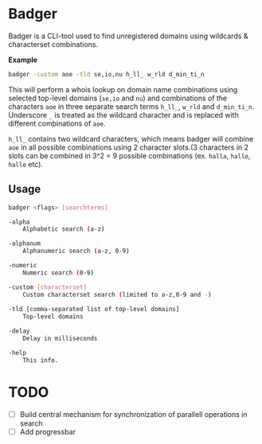 # Badger

Badger is a CLI-tool used to find unregistered domains using wildcards & characterset combinations. 

**Example**
```sh
badger -custom aoe -tld se,io,nu h_ll_ w_rld d_min_ti_n
```

This will perform a whois lookup on domain name combinations using selected top-level domains (`se,io` and `nu`) and combinations of the characters `aoe` in three separate search terms `h_ll_`, `w_rld` and `d_min_ti_n`. Underscore `_` is treated as the wildcard character and is replaced with different combinations of `aoe`.

`h_ll_` contains two wildcard characters, which means badger will combine `aoe` in all possible combinations using 2 character slots.(3 characters in 2 slots can be combined in 3^2 = 9 possible combinations (ex. `halla`, `hallo`, `halle` etc).

## Usage
```sh
badger <flags> [searchterms]

-alpha
	Alphabetic search (a-z)

-alphanum
	Alphanumeric search (a-z, 0-9)

-numeric
	Numeric search (0-9)

-custom [characterset]
	Custom characterset search (limited to a-z,0-9 and -)
	
-tld [comma-separated list of top-level domains]
	Top-level domains

-delay
	Delay in milliseconds

-help
	This info.
```


# TODO

- [ ] Build central mechanism for synchronization of parallell operations in search
- [ ] Add progressbar